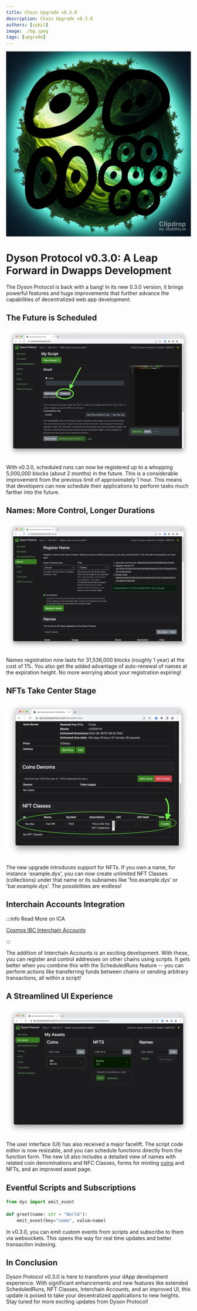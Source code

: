 ```yaml
---
title: Chain Upgrade v0.3.0
description: Chain Upgrade v0.3.0
authors: [sybil]
image: ./bg.jpeg
tags: [upgrade]
---
```


![](./bg.jpeg)


Dyson Protocol v0.3.0: A Leap Forward in Dwapps Development
=========================================================

The Dyson Protocol is back with a bang! In its new 0.3.0 version, it brings powerful features and huge improvements that further advance the capabilities of decentralized web app development.

The Future is Scheduled
-----------------------

![](./schedule.png)

With v0.3.0, scheduled runs can now be registered up to a whopping 5,000,000 blocks (about 2 months) in the future. This is a considerable improvement from the previous limit of approximately 1 hour. This means that developers can now schedule their applications to perform tasks much farther into the future.

Names: More Control, Longer Durations
-------------------------------------
![](./register_name.png)

Names registration now lasts for 31,536,000 blocks (roughly 1 year) at the cost of 1%. You also get the added advantage of auto-renewal of names at the expiration height. No more worrying about your registration expiring!

NFTs Take Center Stage
----------------------
![](./create_class.png)

The new upgrade introduces support for NFTs. If you own a name, for instance 'example.dys', you can now create unlimited NFT Classes (collections) under that name or its subnames like 'foo.example.dys' or 'bar.example.dys'. The possibilities are endless!


Interchain Accounts Integration
-------------------------------

:::info Read More on ICA

[Cosmos IBC Interchain Accounts](https://ibc.cosmos.network/main/apps/interchain-accounts/overview.html) 

:::

The addition of Interchain Accounts is an exciting development. With these, you can register and control addresses on other chains using scripts. It gets better when you combine this with the ScheduledRuns feature -- you can perform actions like transferring funds between chains or sending arbitrary transactions, all within a script!

A Streamlined UI Experience
---------------------------
![](./ui.png)

The user interface (UI) has also received a major facelift. The script code editor is now resizable, and you can schedule functions directly from the function form. The new UI also includes a detailed view of names with related coin denominations and NFC Classes, forms for minting [coins](/tutorials/mint-coins/) and NFTs, and an improved asset page.

Eventful Scripts and Subscriptions
------------------------------------

```python
from dys import emit_event

def greet(name: str = "World"):
    emit_event(key="name", value=name)
```
In v0.3.0, you can emit custom events from scripts and subscribe to them via websockets. This opens the way for real time updates and better transaciton indexing.


In Conclusion
-------------

Dyson Protocol v0.3.0 is here to transform your dApp development experience. With significant enhancements and new features like extended ScheduledRuns, NFT Classes, Interchain Accounts, and an improved UI, this update is poised to take your decentralized applications to new heights. Stay tuned for more exciting updates from Dyson Protocol!
